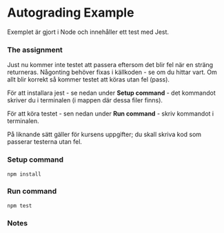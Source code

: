 # Autograding Example
Exemplet är gjort i Node och innehåller ett test med Jest.

### The assignment
Just nu kommer inte testet att passera eftersom det blir fel när en sträng returneras.
Någonting behöver fixas i källkoden - se om du hittar vart.
Om allt blir korrekt så kommer testet att köras utan fel (pass).

För att installara jest - se nedan under **Setup command** - det kommandot skriver du i terminalen (i mappen där dessa filer finns).

För att köra testet - sen nedan under **Run command** - skriv kommandot i terminalen.

På liknande sätt gäller för kursens uppgifter; du skall skriva kod som passerar testerna utan fel.


### Setup command
`npm install`

### Run command
`npm test`

### Notes
 
